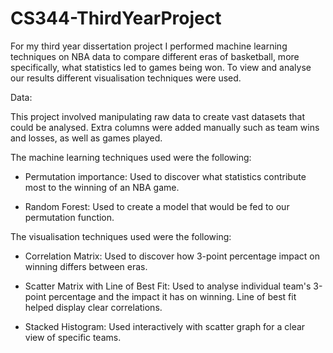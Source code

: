 # CS344-ThirdYearProject

For my third year dissertation project I performed machine learning techniques on NBA data to compare different eras of basketball, more specifically, what statistics led to games being won. To view and analyse our results different visualisation techniques were used.

Data:

This project involved manipulating raw data to create vast datasets that could be analysed. Extra columns were added manually such as team wins and losses, as well as games played.

The machine learning techniques used were the following:

  - Permutation importance: Used to discover what statistics contribute most to the winning of an NBA game.
  
  - Random Forest: Used to create a model that would be fed to our permutation function.

The visualisation techniques used were the following:

  - Correlation Matrix: Used to discover how 3-point percentage impact on winning differs between eras. 
  
  - Scatter Matrix with Line of Best Fit: Used to analyse individual team's 3-point percentage and the impact it has on winning. Line of best fit helped display clear correlations.
  
  - Stacked Histogram: Used interactively with scatter graph for a clear view of specific teams.
  
